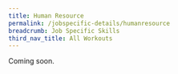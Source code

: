 ```yaml
---
title: Human Resource
permalink: /jobspecific-details/humanresource
breadcrumb: Job Specific Skills
third_nav_title: All Workouts
---
```


Coming soon.
